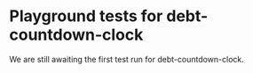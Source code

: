 # Playground tests for debt-countdown-clock
We are still awaiting the first test run for debt-countdown-clock.
